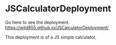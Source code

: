 # JSCalculatorDeployment

Go here to see the deployment. https://wild855.github.io/JSCalculatorDeployment/

This deployment is of a JS simple calculator. 


